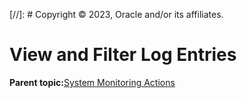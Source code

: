 [//]: # Copyright © 2023, Oracle and/or its affiliates.

# View and Filter Log Entries

**Parent topic:**[System Monitoring Actions](../topics/cockpit-monitor.md)

